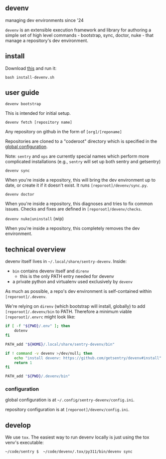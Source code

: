 ## devenv

managing dev environments since '24

`devenv` is an extensible execution framework and library for authoring
a simple set of high level commands - bootstrap, sync, doctor, nuke - that
manage a repository's dev environment.


## install

Download [this](https://raw.githubusercontent.com/getsentry/devenv/main/install-devenv.sh) and run it:

```
bash install-devenv.sh
```

## user guide

`devenv bootstrap`

This is intended for initial setup. 


`devenv fetch [repository name]`

Any repository on github in the form of `[org]/[reponame]`

Repositories are cloned to a "coderoot" directory which is specified in the [global configuration](#configuration).

Note: `sentry` and `ops` are currently special names which perform more complicated installations (e.g., `sentry` will set up both sentry and getsentry)

`devenv sync`

When you're inside a repository, this will bring the dev environment up to date,
or create it if it doesn't exist.
It runs `[reporoot]/devenv/sync.py`.

`devenv doctor`

When you're inside a repository, this diagnoses and tries to fix common issues.
Checks and fixes are defined in `[reporoot]/devenv/checks`.

`devenv nuke|uninstall` (wip)

When you're inside a repository, this completely removes the dev environment.


## technical overview

devenv itself lives in `~/.local/share/sentry-devenv`. Inside:
- `bin` contains devenv itself and `direnv`
  - this is the only PATH entry needed for devenv
- a private python and virtualenv used exclusively by `devenv`

As much as possible, a repo's dev environment is self-contained within `[reporoot]/.devenv`.

We're relying on `direnv` (which bootstrap will install, globally) to add `[reporoot]/.devenv/bin` to PATH.
Therefore a minimum viable `[reporoot]/.envrc` might look like:

```bash
if [ -f "${PWD}/.env" ]; then
    dotenv
fi

PATH_add "${HOME}/.local/share/sentry-devenv/bin"

if ! command -v devenv >/dev/null; then
    echo "install devenv: https://github.com/getsentry/devenv#install"
    return 1
fi

PATH_add "${PWD}/.devenv/bin"
```

### configuration

global configuration is at `~/.config/sentry-devenv/config.ini`.

repository configuration is at `[reporoot]/devenv/config.ini`.


## develop

We use `tox`. The easiest way to run devenv locally is just using the tox venv's executable:

```
~/code/sentry $  ~/code/devenv/.tox/py311/bin/devenv sync
```
